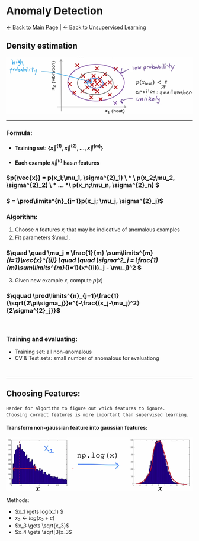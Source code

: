 # Anomaly Detection
[← Back to Main Page](../../README.md) | [← Back to Unsupervised Learning](../unsupervised_learning.md)

## Density estimation

<img src="images/density_estimation.png" width=750>

<br>

<hr>

### Formula:
- #### Training set: $\{\vec{x}^{(1)}, \vec{x}^{(2)}, ..., \vec{x}^{(m)}\}$
- #### Each example $\vec{x}^{(i)}$ has $n$ features

### $p(\vec{x}) = p(x_1;\mu_1, \sigma^{2}_1) \ * \ p(x_2;\mu_2, \sigma^{2}_2) \ * ... *\ p(x_n;\mu_n, \sigma^{2}_n) $

### $ = \prod\limits^{n}_{j=1}p(x_j; \mu_j, \sigma^{2}_j)$

### Algorithm:
1. Choose $n$ features $x_i$ that may be indicative of anomalous examples
2. Fit parameters $\mu_1, 
### $\quad \quad \mu_j = \frac{1}{m} \sum\limits^{m}_{i=1}\vec{x}^{(i)} \quad \quad \sigma^2_j = \frac{1}{m}\sum\limits^{m}_{i=1}(x^{(i)}_j - \mu_j)^2  $

3. Given new example $x$, compute $p(x)$

### $\qquad \prod\limits^{n}_{j=1}\frac{1}{\sqrt{2\pi\sigma_j}}e^{-\frac{(x_j-\mu_j)^2}{2\sigma^{2}_j}}$

<br>

### Training and evaluating:

- Training set: all non-anomalous
- CV & Test sets: small number of anomalous for evaluationg


<br>

<hr>

## Choosing Features:

`Harder for algorithm to figure out which features to ignore.` <br>
`Choosing correct features is more important than supervised learning.`


#### Transform non-gaussian feature into gaussian features:

<img src="images/gaussian_feat.png" width=750>

Methods:
- $x_1 \gets log(x_1) $
- $x_2 \gets log(x_2 + c)$
- $x_3 \gets \sqrt{x_3}$
- $x_4 \gets \sqrt[3]x_3$


